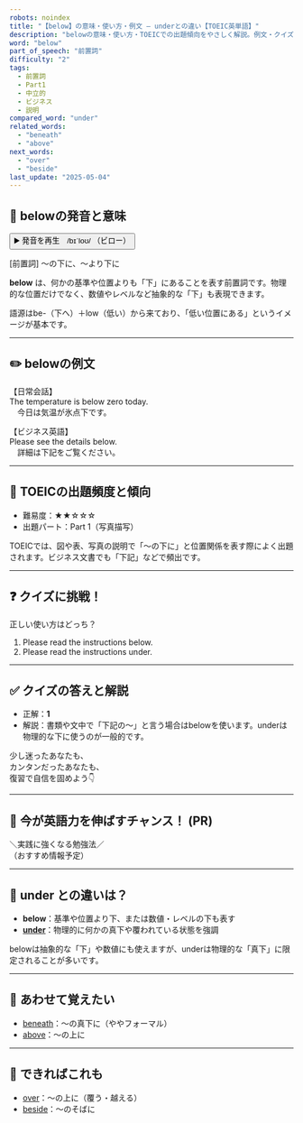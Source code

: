 ```yaml
---
robots: noindex
title: "【below】の意味・使い方・例文 ― underとの違い【TOEIC英単語】"
description: "belowの意味・使い方・TOEICでの出題傾向をやさしく解説。例文・クイズ付きでunderとの違いもわかりやすく学べます。"
word: "below"
part_of_speech: "前置詞"
difficulty: "2"
tags:
  - 前置詞
  - Part1
  - 中立的
  - ビジネス
  - 説明
compared_word: "under"
related_words:
  - "beneath"
  - "above"
next_words:
  - "over"
  - "beside"
last_update: "2025-05-04"
---
```


## 🔰 belowの発音と意味

<button class="play-audio" onclick="playTTS('below')">
  <span class="play-audio-main">
    ▶️ 発音を再生　/bɪˈloʊ/
  </span>
  <span class="play-audio-sub">
    （ビロー）
  </span>
</button>

[前置詞] ～の下に、～より下に

**below** は、何かの基準や位置よりも「下」にあることを表す前置詞です。物理的な位置だけでなく、数値やレベルなど抽象的な「下」も表現できます。

語源はbe-（下へ）＋low（低い）から来ており、「低い位置にある」というイメージが基本です。

---

## ✏️ belowの例文

【日常会話】  
The temperature is below zero today.  
　今日は気温が氷点下です。

【ビジネス英語】  
Please see the details below.  
　詳細は下記をご覧ください。

---

## 🎯 TOEICの出題頻度と傾向

- 難易度：★★☆☆☆
- 出題パート：Part 1（写真描写）

TOEICでは、図や表、写真の説明で「～の下に」と位置関係を表す際によく出題されます。ビジネス文書でも「下記」などで頻出です。

---

## ❓ クイズに挑戦！

正しい使い方はどっち？

1. Please read the instructions below.  
2. Please read the instructions under.

---

## ✅ クイズの答えと解説

- 正解：**1**
- 解説：書類や文中で「下記の～」と言う場合はbelowを使います。underは物理的な下に使うのが一般的です。

少し迷ったあなたも、  
カンタンだったあなたも、  
復習で自信を固めよう👇️

---

## 🚀 今が英語力を伸ばすチャンス！ (PR)

<div class="info-center">
＼実践に強くなる勉強法／<br>  
（おすすめ情報予定）
</div>

---

## 🤔  under との違いは？

- **below**：基準や位置より下、または数値・レベルの下も表す
- **[under](/under)**：物理的に何かの真下や覆われている状態を強調

belowは抽象的な「下」や数値にも使えますが、underは物理的な「真下」に限定されることが多いです。

---

## 🧩 あわせて覚えたい

- [beneath](/beneath)：～の真下に（ややフォーマル）
- [above](/above)：～の上に

---

## 📖 できればこれも

- [over](/over)：～の上に（覆う・越える）
- [beside](/beside)：～のそばに

<!-- cvid: aid11_bid46 -->
